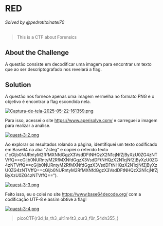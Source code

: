 # RED
###### Solved by @pedrotitoinatel70
> This is a CTF about Forensics
## About the Challenge
A questão consiste em decodificar uma imagem para encontrar um texto que ao ser descriptografado nos revelará a flag. 
## Solution
A questão nos fornece apenas uma imagem vermelha no formato PNG e o objetivo é encontrar a flag escondida nela.

[![Captura-de-tela-2025-05-22-161359.png](https://i.postimg.cc/HW2LZ2zK/Captura-de-tela-2025-05-22-161359.png)](https://postimg.cc/RqW9qwjQ)

 Para isso, acessei o site https://www.aperisolve.com/ e carreguei a imagem para realizar a análise.

 [![quest-3-2.png](https://i.postimg.cc/KzpHjCFw/quest-3-2.png)](https://postimg.cc/LYfT0CJ3)
 
Ao explorar os resultados rolando a página, identifiquei um texto codificado em Base64 na aba "Zsteg" e copiei o referido texto ("cGljb0NURntyM2RfMXNfdGgzX3VsdDFtNHQzX2N1cjNfZjByXzU0ZG4zNTVffQ==cGljb0NURntyM2RfMXNfdGgzX3VsdDFtNHQzX2N1cjNfZjByXzU0ZG4zNTVffQ==cGljb0NURntyM2RfMXNfdGgzX3VsdDFtNHQzX2N1cjNfZjByXzU0ZG4zNTVffQ==cGljb0NURntyM2RfMXNfdGgzX3VsdDFtNHQzX2N1cjNfZjByXzU0ZG4zNTVffQ==").

[![quest-3-3.png](https://i.postimg.cc/cHzF0YBN/quest-3-3.png)](https://postimg.cc/mzQYSPnd)

Feito isso, eu o colei no site https://www.base64decode.org/ com a codificação UTF-8 e assim obtive a flag!

[![quest-3-4.png](https://i.postimg.cc/7hsGpM3g/quest-3-4.png)](https://postimg.cc/p5jLjj1T)

> picoCTF{r3d_1s_th3_ult1m4t3_cur3_f0r_54dn355_}
